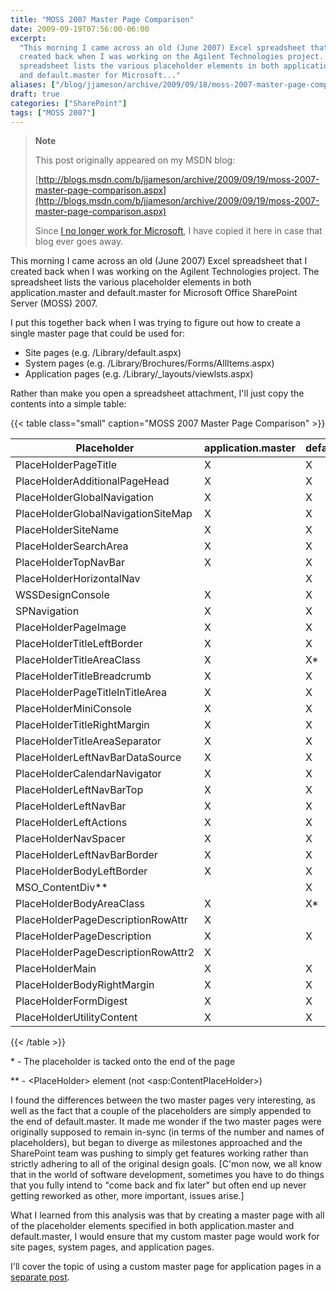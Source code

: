 ```yaml
---
title: "MOSS 2007 Master Page Comparison"
date: 2009-09-19T07:56:00-06:00
excerpt:
  "This morning I came across an old (June 2007) Excel spreadsheet that I
  created back when I was working on the Agilent Technologies project. The
  spreadsheet lists the various placeholder elements in both application.master
  and default.master for Microsoft..."
aliases: ["/blog/jjameson/archive/2009/09/18/moss-2007-master-page-comparison.aspx", "/blog/jjameson/archive/2009/09/19/moss-2007-master-page-comparison.aspx"]
draft: true
categories: ["SharePoint"]
tags: ["MOSS 2007"]
---
```


> **Note**
>
> This post originally appeared on my MSDN blog:
>
> [http://blogs.msdn.com/b/jjameson/archive/2009/09/19/moss-2007-master-page-comparison.aspx](http://blogs.msdn.com/b/jjameson/archive/2009/09/19/moss-2007-master-page-comparison.aspx)
>
> Since
> [I no longer work for Microsoft](/blog/jjameson/2011/09/02/last-day-with-microsoft),
> I have copied it here in case that blog ever goes away.

This morning I came across an old (June 2007) Excel spreadsheet that I created
back when I was working on the Agilent Technologies project. The spreadsheet
lists the various placeholder elements in both application.master and
default.master for Microsoft Office SharePoint Server (MOSS) 2007.

I put this together back when I was trying to figure out how to create a single
master page that could be used for:

- Site pages (e.g. /Library/default.aspx)
- System pages (e.g. /Library/Brochures/Forms/AllItems.aspx)
- Application pages (e.g. /Library/\_layouts/viewlsts.aspx)

Rather than make you open a spreadsheet attachment, I'll just copy the contents
into a simple table:

{{< table class="small" caption="MOSS 2007 Master Page Comparison" >}}

| Placeholder | application.master | default.master |
| --- | --- | --- |
| PlaceHolderPageTitle | X | X |
| PlaceHolderAdditionalPageHead | X | X |
| PlaceHolderGlobalNavigation | X | X |
| PlaceHolderGlobalNavigationSiteMap | X | X |
| PlaceHolderSiteName | X | X |
| PlaceHolderSearchArea | X | X |
| PlaceHolderTopNavBar | X | X |
| PlaceHolderHorizontalNav |  | X |
| WSSDesignConsole | X | X |
| SPNavigation | X | X |
| PlaceHolderPageImage | X | X |
| PlaceHolderTitleLeftBorder | X | X |
| PlaceHolderTitleAreaClass | X | X\* |
| PlaceHolderTitleBreadcrumb | X | X |
| PlaceHolderPageTitleInTitleArea | X | X |
| PlaceHolderMiniConsole | X | X |
| PlaceHolderTitleRightMargin | X | X |
| PlaceHolderTitleAreaSeparator | X | X |
| PlaceHolderLeftNavBarDataSource | X | X |
| PlaceHolderCalendarNavigator | X | X |
| PlaceHolderLeftNavBarTop | X | X |
| PlaceHolderLeftNavBar | X | X |
| PlaceHolderLeftActions | X | X |
| PlaceHolderNavSpacer | X | X |
| PlaceHolderLeftNavBarBorder | X | X |
| PlaceHolderBodyLeftBorder | X | X |
| MSO\_ContentDiv\*\* |  | X |
| PlaceHolderBodyAreaClass | X | X\* |
| PlaceHolderPageDescriptionRowAttr | X |  |
| PlaceHolderPageDescription | X | X |
| PlaceHolderPageDescriptionRowAttr2 | X |  |
| PlaceHolderMain | X | X |
| PlaceHolderBodyRightMargin | X | X |
| PlaceHolderFormDigest | X | X |
| PlaceHolderUtilityContent | X | X |

{{< /table >}}

\* - The placeholder is tacked onto the end of the page

\*\* - &lt;PlaceHolder&gt; element (not &lt;asp:ContentPlaceHolder&gt;)

I found the differences between the two master pages very interesting, as well
as the fact that a couple of the placeholders are simply appended to the end of
default.master. It made me wonder if the two master pages were originally
supposed to remain in-sync (in terms of the number and names of placeholders),
but began to diverge as milestones approached and the SharePoint team was
pushing to simply get features working rather than strictly adhering to all of
the original design goals. [C'mon now, we all know that in the world of software
development, sometimes you have to do things that you fully intend to "come back
and fix later" but often end up never getting reworked as other, more important,
issues arise.]

What I learned from this analysis was that by creating a master page with all of
the placeholder elements specified in both application.master and
default.master, I would ensure that my custom master page would work for site
pages, system pages, and application pages.

I'll cover the topic of using a custom master page for application pages in a
[separate post](/blog/jjameson/2009/09/20/overriding-application-master-in-moss-2007).
